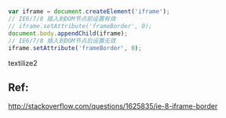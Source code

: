 ---
---

##
```js
var iframe = document.createElement('iframe');
// IE6/7/8 插入到DOM节点前设置有效
// iframe.setAttribute('frameBorder', 0);
document.body.appendChild(iframe);
// IE6/7/8 插入到DOM节点后设置无效
iframe.setAttribute('frameBorder', 0);
```
textilize2


## Ref:
http://stackoverflow.com/questions/1625835/ie-8-iframe-border

